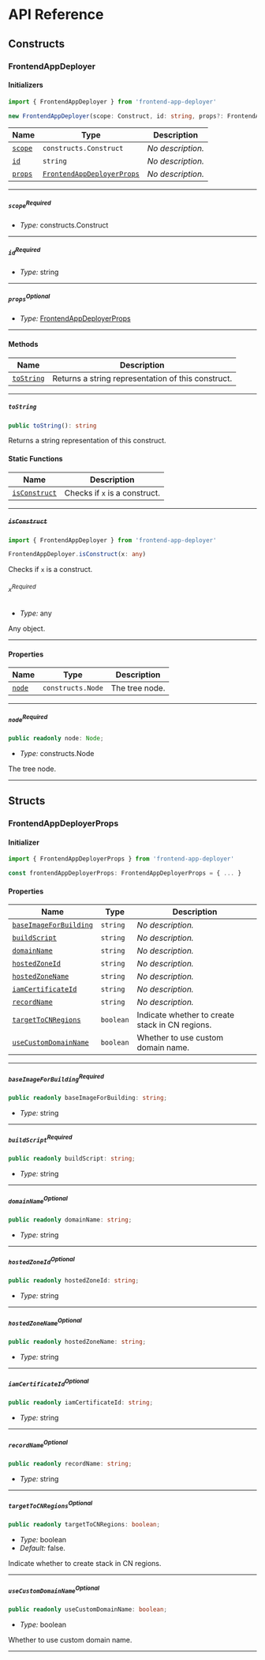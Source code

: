 # API Reference <a name="API Reference" id="api-reference"></a>

## Constructs <a name="Constructs" id="Constructs"></a>

### FrontendAppDeployer <a name="FrontendAppDeployer" id="frontend-app-deployer.FrontendAppDeployer"></a>

#### Initializers <a name="Initializers" id="frontend-app-deployer.FrontendAppDeployer.Initializer"></a>

```typescript
import { FrontendAppDeployer } from 'frontend-app-deployer'

new FrontendAppDeployer(scope: Construct, id: string, props?: FrontendAppDeployerProps)
```

| **Name** | **Type** | **Description** |
| --- | --- | --- |
| <code><a href="#frontend-app-deployer.FrontendAppDeployer.Initializer.parameter.scope">scope</a></code> | <code>constructs.Construct</code> | *No description.* |
| <code><a href="#frontend-app-deployer.FrontendAppDeployer.Initializer.parameter.id">id</a></code> | <code>string</code> | *No description.* |
| <code><a href="#frontend-app-deployer.FrontendAppDeployer.Initializer.parameter.props">props</a></code> | <code><a href="#frontend-app-deployer.FrontendAppDeployerProps">FrontendAppDeployerProps</a></code> | *No description.* |

---

##### `scope`<sup>Required</sup> <a name="scope" id="frontend-app-deployer.FrontendAppDeployer.Initializer.parameter.scope"></a>

- *Type:* constructs.Construct

---

##### `id`<sup>Required</sup> <a name="id" id="frontend-app-deployer.FrontendAppDeployer.Initializer.parameter.id"></a>

- *Type:* string

---

##### `props`<sup>Optional</sup> <a name="props" id="frontend-app-deployer.FrontendAppDeployer.Initializer.parameter.props"></a>

- *Type:* <a href="#frontend-app-deployer.FrontendAppDeployerProps">FrontendAppDeployerProps</a>

---

#### Methods <a name="Methods" id="Methods"></a>

| **Name** | **Description** |
| --- | --- |
| <code><a href="#frontend-app-deployer.FrontendAppDeployer.toString">toString</a></code> | Returns a string representation of this construct. |

---

##### `toString` <a name="toString" id="frontend-app-deployer.FrontendAppDeployer.toString"></a>

```typescript
public toString(): string
```

Returns a string representation of this construct.

#### Static Functions <a name="Static Functions" id="Static Functions"></a>

| **Name** | **Description** |
| --- | --- |
| <code><a href="#frontend-app-deployer.FrontendAppDeployer.isConstruct">isConstruct</a></code> | Checks if `x` is a construct. |

---

##### ~~`isConstruct`~~ <a name="isConstruct" id="frontend-app-deployer.FrontendAppDeployer.isConstruct"></a>

```typescript
import { FrontendAppDeployer } from 'frontend-app-deployer'

FrontendAppDeployer.isConstruct(x: any)
```

Checks if `x` is a construct.

###### `x`<sup>Required</sup> <a name="x" id="frontend-app-deployer.FrontendAppDeployer.isConstruct.parameter.x"></a>

- *Type:* any

Any object.

---

#### Properties <a name="Properties" id="Properties"></a>

| **Name** | **Type** | **Description** |
| --- | --- | --- |
| <code><a href="#frontend-app-deployer.FrontendAppDeployer.property.node">node</a></code> | <code>constructs.Node</code> | The tree node. |

---

##### `node`<sup>Required</sup> <a name="node" id="frontend-app-deployer.FrontendAppDeployer.property.node"></a>

```typescript
public readonly node: Node;
```

- *Type:* constructs.Node

The tree node.

---


## Structs <a name="Structs" id="Structs"></a>

### FrontendAppDeployerProps <a name="FrontendAppDeployerProps" id="frontend-app-deployer.FrontendAppDeployerProps"></a>

#### Initializer <a name="Initializer" id="frontend-app-deployer.FrontendAppDeployerProps.Initializer"></a>

```typescript
import { FrontendAppDeployerProps } from 'frontend-app-deployer'

const frontendAppDeployerProps: FrontendAppDeployerProps = { ... }
```

#### Properties <a name="Properties" id="Properties"></a>

| **Name** | **Type** | **Description** |
| --- | --- | --- |
| <code><a href="#frontend-app-deployer.FrontendAppDeployerProps.property.baseImageForBuilding">baseImageForBuilding</a></code> | <code>string</code> | *No description.* |
| <code><a href="#frontend-app-deployer.FrontendAppDeployerProps.property.buildScript">buildScript</a></code> | <code>string</code> | *No description.* |
| <code><a href="#frontend-app-deployer.FrontendAppDeployerProps.property.domainName">domainName</a></code> | <code>string</code> | *No description.* |
| <code><a href="#frontend-app-deployer.FrontendAppDeployerProps.property.hostedZoneId">hostedZoneId</a></code> | <code>string</code> | *No description.* |
| <code><a href="#frontend-app-deployer.FrontendAppDeployerProps.property.hostedZoneName">hostedZoneName</a></code> | <code>string</code> | *No description.* |
| <code><a href="#frontend-app-deployer.FrontendAppDeployerProps.property.iamCertificateId">iamCertificateId</a></code> | <code>string</code> | *No description.* |
| <code><a href="#frontend-app-deployer.FrontendAppDeployerProps.property.recordName">recordName</a></code> | <code>string</code> | *No description.* |
| <code><a href="#frontend-app-deployer.FrontendAppDeployerProps.property.targetToCNRegions">targetToCNRegions</a></code> | <code>boolean</code> | Indicate whether to create stack in CN regions. |
| <code><a href="#frontend-app-deployer.FrontendAppDeployerProps.property.useCustomDomainName">useCustomDomainName</a></code> | <code>boolean</code> | Whether to use custom domain name. |

---

##### `baseImageForBuilding`<sup>Required</sup> <a name="baseImageForBuilding" id="frontend-app-deployer.FrontendAppDeployerProps.property.baseImageForBuilding"></a>

```typescript
public readonly baseImageForBuilding: string;
```

- *Type:* string

---

##### `buildScript`<sup>Required</sup> <a name="buildScript" id="frontend-app-deployer.FrontendAppDeployerProps.property.buildScript"></a>

```typescript
public readonly buildScript: string;
```

- *Type:* string

---

##### `domainName`<sup>Optional</sup> <a name="domainName" id="frontend-app-deployer.FrontendAppDeployerProps.property.domainName"></a>

```typescript
public readonly domainName: string;
```

- *Type:* string

---

##### `hostedZoneId`<sup>Optional</sup> <a name="hostedZoneId" id="frontend-app-deployer.FrontendAppDeployerProps.property.hostedZoneId"></a>

```typescript
public readonly hostedZoneId: string;
```

- *Type:* string

---

##### `hostedZoneName`<sup>Optional</sup> <a name="hostedZoneName" id="frontend-app-deployer.FrontendAppDeployerProps.property.hostedZoneName"></a>

```typescript
public readonly hostedZoneName: string;
```

- *Type:* string

---

##### `iamCertificateId`<sup>Optional</sup> <a name="iamCertificateId" id="frontend-app-deployer.FrontendAppDeployerProps.property.iamCertificateId"></a>

```typescript
public readonly iamCertificateId: string;
```

- *Type:* string

---

##### `recordName`<sup>Optional</sup> <a name="recordName" id="frontend-app-deployer.FrontendAppDeployerProps.property.recordName"></a>

```typescript
public readonly recordName: string;
```

- *Type:* string

---

##### `targetToCNRegions`<sup>Optional</sup> <a name="targetToCNRegions" id="frontend-app-deployer.FrontendAppDeployerProps.property.targetToCNRegions"></a>

```typescript
public readonly targetToCNRegions: boolean;
```

- *Type:* boolean
- *Default:* false.

Indicate whether to create stack in CN regions.

---

##### `useCustomDomainName`<sup>Optional</sup> <a name="useCustomDomainName" id="frontend-app-deployer.FrontendAppDeployerProps.property.useCustomDomainName"></a>

```typescript
public readonly useCustomDomainName: boolean;
```

- *Type:* boolean

Whether to use custom domain name.

---



